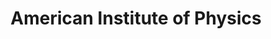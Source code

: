 ---
logohandle: aip
sort: americaninstituteofphysics
title: American Institute of Physics
twitter: https://x.com/AIP_HQ
website: https://www.aip.org/
---